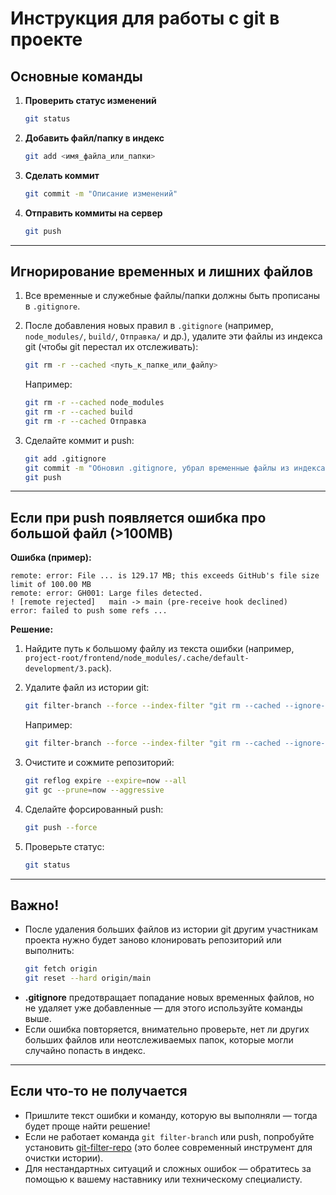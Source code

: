 # Инструкция для работы с git в проекте

## Основные команды

1. **Проверить статус изменений**
      ```bash
      git status
      ```
2. **Добавить файл/папку в индекс**
      ```bash
      git add <имя_файла_или_папки>
      ```
3. **Сделать коммит**
      ```bash
      git commit -m "Описание изменений"
      ```
4. **Отправить коммиты на сервер**
      ```bash
      git push
      ```

---

## Игнорирование временных и лишних файлов

1. Все временные и служебные файлы/папки должны быть прописаны в `.gitignore`.
2. После добавления новых правил в `.gitignore` (например, `node_modules/`, `build/`, `Отправка/` и др.), удалите эти файлы из индекса git (чтобы git перестал их отслеживать):

      ```bash
      git rm -r --cached <путь_к_папке_или_файлу>
      ```

      Например:

      ```bash
      git rm -r --cached node_modules
      git rm -r --cached build
      git rm -r --cached Отправка
      ```

3. Сделайте коммит и push:

      ```bash
      git add .gitignore
      git commit -m "Обновил .gitignore, убрал временные файлы из индекса"
      git push
      ```

---

## Если при push появляется ошибка про большой файл (>100MB)

**Ошибка (пример):**

```
remote: error: File ... is 129.17 MB; this exceeds GitHub's file size limit of 100.00 MB
remote: error: GH001: Large files detected.
! [remote rejected]   main -> main (pre-receive hook declined)
error: failed to push some refs ...
```

**Решение:**

1. Найдите путь к большому файлу из текста ошибки (например, `project-root/frontend/node_modules/.cache/default-development/3.pack`).
2. Удалите файл из истории git:

      ```bash
      git filter-branch --force --index-filter "git rm --cached --ignore-unmatch <путь_к_файлу>" --prune-empty --tag-name-filter cat -- --all
      ```

      Например:

      ```bash
      git filter-branch --force --index-filter "git rm --cached --ignore-unmatch project-root/frontend/node_modules/.cache/default-development/3.pack" --prune-empty --tag-name-filter cat -- --all
      ```

3. Очистите и сожмите репозиторий:

      ```bash
      git reflog expire --expire=now --all
      git gc --prune=now --aggressive
      ```

4. Сделайте форсированный push:

      ```bash
      git push --force
      ```

5. Проверьте статус:

      ```bash
      git status
      ```

---

## Важно!

- После удаления больших файлов из истории git другим участникам проекта нужно будет заново клонировать репозиторий или выполнить:
     ```bash
     git fetch origin
     git reset --hard origin/main
     ```
- **.gitignore** предотвращает попадание новых временных файлов, но не удаляет уже добавленные — для этого используйте команды выше.
- Если ошибка повторяется, внимательно проверьте, нет ли других больших файлов или неотслеживаемых папок, которые могли случайно попасть в индекс.

---

## Если что-то не получается

- Пришлите текст ошибки и команду, которую вы выполняли — тогда будет проще найти решение!
- Если не работает команда `git filter-branch` или push, попробуйте установить [git-filter-repo](https://github.com/newren/git-filter-repo) (это более современный инструмент для очистки истории).
- Для нестандартных ситуаций и сложных ошибок — обратитесь за помощью к вашему наставнику или техническому специалисту.
